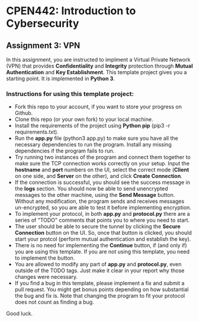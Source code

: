 # CPEN442: Introduction to Cybersecurity
## Assignment 3: VPN

In this assignment, you are instructed to implment a Virtual Private Network (VPN) that provides **Confidentiality** and **Integrity** protection through **Mutual Authentication** and **Key Establishment**. This template project gives you a starting point. It is implemented in **Python 3**. 

### Instructions for using this template project:
- Fork this repo to your account, if you want to store your progress on Github.
- Clone this repo (or your own fork) to your local machine.
- Install the requirements of the project using **Python pip** (pip3 -r requirements.txt).
- Run the **app.py** file (python3 app.py) to make sure you have all the necessary dependencies to run the program. Install any missing dependencies if the program fails to run.
- Try running two instances of the program and connect them together to make sure the TCP connection works correctly on your setup. Input the **hostname** and **port** numbers on the UI, select the correct mode (**Client** on one side, and **Server** on the other), and click **Create Connection**.
- If the connection is successful, you should see the success message in the **logs** section. You should now be able to send unencrypted messages to the other machine, using the **Send Message** button. Without any modification, the program sends and receives messages un-encrypted, so you are able to test it before implementing encryption.
- To implement your protocol, in both **app.py** and **protocol.py** there are a series of "TODO" comments that points you to where you need to start.
- The user should be able to secure the tunnel by clicking the **Secure Connection** button on the UI. So, once that button is clicked, you should start your protcol (perform mutual authentication and establish the key).
- There is no need for implementing the **Continue** button, if (and only if) you are using this template. If you are not using this template, you need to implement the button. 
- You are allowed to modify any part of **app.py** and **protocol.py**, even outside of the TODO tags. Just make it clear in your report why those changes were necessary.
- If you find a bug in this template, please implement a fix and submit a pull request. You might get bonus points depending on how substantial the bug and fix is. Note that changing the program to fit your protocol does not count as finding a bug.

Good luck.

